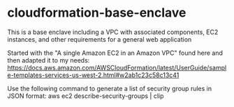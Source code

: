 # cloudformation-base-enclave
This is a base enclave including a VPC with associated components, EC2 instances, and other requirements for a general web application

Started with the "A single Amazon EC2 in an Amazon VPC" found here and then adapted it to my needs: https://docs.aws.amazon.com/AWSCloudFormation/latest/UserGuide/sample-templates-services-us-west-2.html#w2ab1c23c58c13c41

Use the following command to generate a list of security group rules in JSON format: aws ec2 describe-security-groups | clip
